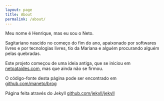 ```yaml
---
layout: page
title: About
permalink: /about/
---
```


Meu nome é Henrique, mas eu sou o Neto.

Sagitariano nascido no começo do fim do ano, apaixonado por softwares livres e por tecnologias livres, tio da Mariana e alguém procurando alguém pelas quebradas.

Este projeto começou de uma ideia antiga, que se iniciou em [netoataides.com](http://netoataides.com), mas que ainda não se firmou.

O código-fonte desta página pode ser encontrado em [github.com/maneto/brog](https://github.com/maneto/brog)

Página feita através do Jekyll [github.com/jekyll/jekyll](https://github.com/jekyll/jekyll)
